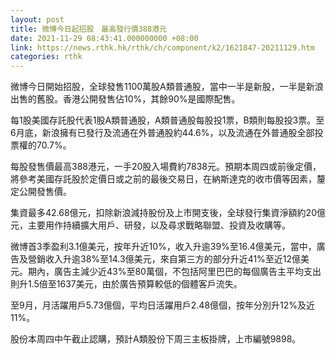 ```yaml
---
layout: post
title: 微博今日起招股　最高發行價388港元
date: 2021-11-29 08:43:41.000000000 +08:00
link: https://news.rthk.hk/rthk/ch/component/k2/1621847-20211129.htm
categories: rthk
---
```


微博今日開始招股，全球發售1100萬股A類普通股，當中一半是新股，一半是新浪出售的舊股。香港公開發售佔10%，其餘90%是國際配售。

每1股美國存託股代表1股A類普通股，A類普通股每股投1票，B類則每股投3票。至6月底，新浪擁有已發行及流通在外普通股約44.6%，以及流通在外普通股全部投票權的70.7%。

每股發售價最高388港元，一手20股入場費約7838元。預期本周四或前後定價，將參考美國存託股於定價日或之前的最後交易日，在納斯達克的收市價等因素，釐定公開發售價。

集資最多42.68億元，扣除新浪減持股份及上市開支後，全球發行集資淨額約20億元，主要用作持續擴大用戶、研發，以及尋求戰略聯盟、投資及收購等。

微博首3季盈利3.1億美元，按年升近10%，收入升逾39%至16.4億美元，當中，廣告及營銷收入升逾38%至14.3億美元，來自第三方的部分升近41%至近12億美元。期內，廣告主減少近43%至80萬個，不包括阿里巴巴的每個廣告主平均支出則升1.5倍至1637美元，由於廣告預算較低的個體客戶流失。

至9月，月活躍用戶5.73億個，平均日活躍用戶2.48億個，按年分別升12%及近11%。

股份本周四中午截止認購，預計A類股份下周三主板掛牌，上市編號9898。
